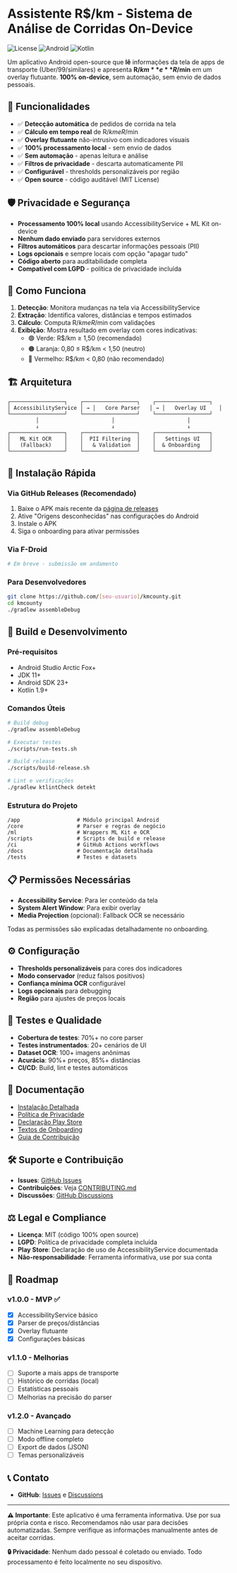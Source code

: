 # Assistente R$/km - Sistema de Análise de Corridas On-Device

![License](https://img.shields.io/badge/license-MIT-blue.svg)
![Android](https://img.shields.io/badge/Android-23+-green.svg)
![Kotlin](https://img.shields.io/badge/Kotlin-1.9+-purple.svg)

Um aplicativo Android open-source que **lê** informações da tela de apps de transporte (Uber/99/similares) e apresenta **R$/km** e **R$/min** em um overlay flutuante. **100% on-device**, sem automação, sem envio de dados pessoais.

## 🚀 Funcionalidades

- ✅ **Detecção automática** de pedidos de corrida na tela
- ✅ **Cálculo em tempo real** de R$/km e R$/min  
- ✅ **Overlay flutuante** não-intrusivo com indicadores visuais
- ✅ **100% processamento local** - sem envio de dados
- ✅ **Sem automação** - apenas leitura e análise
- ✅ **Filtros de privacidade** - descarta automaticamente PII
- ✅ **Configurável** - thresholds personalizáveis por região
- ✅ **Open source** - código auditável (MIT License)

## 🛡️ Privacidade e Segurança

- **Processamento 100% local** usando AccessibilityService + ML Kit on-device
- **Nenhum dado enviado** para servidores externos
- **Filtros automáticos** para descartar informações pessoais (PII)
- **Logs opcionais** e sempre locais com opção "apagar tudo"
- **Código aberto** para auditabilidade completa
- **Compatível com LGPD** - política de privacidade incluída

## 📱 Como Funciona

1. **Detecção**: Monitora mudanças na tela via AccessibilityService
2. **Extração**: Identifica valores, distâncias e tempos estimados  
3. **Cálculo**: Computa R$/km e R$/min com validações
4. **Exibição**: Mostra resultado em overlay com cores indicativas:
   - 🟢 Verde: R$/km ≥ 1,50 (recomendado)
   - 🟠 Laranja: 0,80 ≤ R$/km < 1,50 (neutro)
   - 🔴 Vermelho: R$/km < 0,80 (não recomendado)

## 🏗️ Arquitetura

```
┌─────────────────┐    ┌─────────────────┐    ┌─────────────────┐
│ AccessibilityService │ → │   Core Parser   │ → │   Overlay UI    │
└─────────────────┘    └─────────────────┘    └─────────────────┘
         │                       │                       │
         ↓                       ↓                       ↓
┌─────────────────┐    ┌─────────────────┐    ┌─────────────────┐
│   ML Kit OCR    │    │  PII Filtering  │    │   Settings UI   │
│   (Fallback)    │    │   & Validation  │    │  & Onboarding   │
└─────────────────┘    └─────────────────┘    └─────────────────┘
```

## 🚀 Instalação Rápida

### Via GitHub Releases (Recomendado)
1. Baixe o APK mais recente da [página de releases](../../releases)
2. Ative "Origens desconhecidas" nas configurações do Android
3. Instale o APK
4. Siga o onboarding para ativar permissões

### Via F-Droid
```bash
# Em breve - submissão em andamento
```

### Para Desenvolvedores
```bash
git clone https://github.com/[seu-usuario]/kmcounty.git
cd kmcounty
./gradlew assembleDebug
```

## 🔧 Build e Desenvolvimento

### Pré-requisitos
- Android Studio Arctic Fox+ 
- JDK 11+
- Android SDK 23+
- Kotlin 1.9+

### Comandos Úteis
```bash
# Build debug
./gradlew assembleDebug

# Executar testes
./scripts/run-tests.sh

# Build release
./scripts/build-release.sh

# Lint e verificações
./gradlew ktlintCheck detekt
```

### Estrutura do Projeto
```
/app                  # Módulo principal Android
/core                 # Parser e regras de negócio  
/ml                   # Wrappers ML Kit e OCR
/scripts              # Scripts de build e release
/ci                   # GitHub Actions workflows
/docs                 # Documentação detalhada
/tests                # Testes e datasets
```

## 📋 Permissões Necessárias

- **Accessibility Service**: Para ler conteúdo da tela
- **System Alert Window**: Para exibir overlay
- **Media Projection** (opcional): Fallback OCR se necessário

Todas as permissões são explicadas detalhadamente no onboarding.

## ⚙️ Configuração

- **Thresholds personalizáveis** para cores dos indicadores
- **Modo conservador** (reduz falsos positivos)
- **Confiança mínima OCR** configurável
- **Logs opcionais** para debugging
- **Região** para ajustes de preços locais

## 🧪 Testes e Qualidade

- **Cobertura de testes**: 70%+ no core parser
- **Testes instrumentados**: 20+ cenários de UI
- **Dataset OCR**: 100+ imagens anônimas  
- **Acurácia**: 90%+ preços, 85%+ distâncias
- **CI/CD**: Build, lint e testes automáticos

## 📄 Documentação

- [Instalação Detalhada](docs/INSTALL.md)
- [Política de Privacidade](docs/PRIVACY_POLICY.md) 
- [Declaração Play Store](docs/PLAYSTORE_DECLARATION.md)
- [Textos de Onboarding](docs/ONBOARDING_TEXTS.md)
- [Guia de Contribuição](CONTRIBUTING.md)

## 🛠️ Suporte e Contribuição

- **Issues**: [GitHub Issues](../../issues)
- **Contribuições**: Veja [CONTRIBUTING.md](CONTRIBUTING.md)
- **Discussões**: [GitHub Discussions](../../discussions)

## ⚖️ Legal e Compliance

- **Licença**: MIT (código 100% open source)
- **LGPD**: Política de privacidade completa incluída
- **Play Store**: Declaração de uso de AccessibilityService documentada
- **Não-responsabilidade**: Ferramenta informativa, use por sua conta

## 🔄 Roadmap

### v1.0.0 - MVP ✅
- [x] AccessibilityService básico
- [x] Parser de preços/distâncias 
- [x] Overlay flutuante
- [x] Configurações básicas

### v1.1.0 - Melhorias
- [ ] Suporte a mais apps de transporte
- [ ] Histórico de corridas (local)
- [ ] Estatísticas pessoais
- [ ] Melhorias na precisão do parser

### v1.2.0 - Avançado  
- [ ] Machine Learning para detecção
- [ ] Modo offline completo
- [ ] Export de dados (JSON)
- [ ] Temas personalizáveis

## 📞 Contato

- **GitHub**: [Issues](../../issues) e [Discussions](../../discussions)

---

**⚠️ Importante**: Este aplicativo é uma ferramenta informativa. Use por sua própria conta e risco. Recomendamos não usar para decisões automatizadas. Sempre verifique as informações manualmente antes de aceitar corridas.

**🔒 Privacidade**: Nenhum dado pessoal é coletado ou enviado. Todo processamento é feito localmente no seu dispositivo.